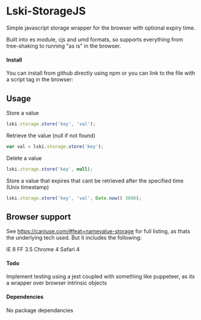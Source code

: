 Lski-StorageJS
==============

Simple javascript storage wrapper for the browser with optional expiry time.

Built into es module, cjs and umd formats, so supports everything from tree-shaking to running "as is" in the browser.

#### Install

You can install from github directly using npm or you can link to the file with a script tag in the browser:

<!-- You can either download dist/lski-storage.js manually or you and use a package manager as below.

```
npm install github:lski/lski-storage --save
// or
bower install --save https://github.com/lski/Lski-StorageJS.git
``` -->

## Usage

Store a value

```js
lski.storage.store('key', 'val');
```

Retrieve the value (null if not found)

```js
var val = lski.storage.store('key');
```

Delete a value

```js
lski.storage.store('key', null);
```

Store a value that expires that cant be retrieved after the specified time (Unix timestamp)

```js
lski.storage.store('key', 'val', Date.now() 3600);
```

## Browser support

See https://caniuse.com/#feat=namevalue-storage for full listing, as thats the underlying tech used. But it includes the following:

IE 8
FF 3.5
Chrome 4
Safari 4

#### Todo

Implement testing using a jest coupled with something like puppeteer, as its a wrapper over browser intrinsic objects

#### Dependencies

No package dependancies